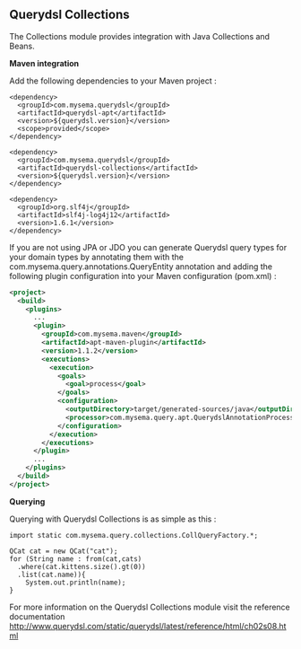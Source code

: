 ## Querydsl Collections

The Collections module provides integration with Java Collections and Beans.

**Maven integration**

 Add the following dependencies to your Maven project :

    <dependency>
      <groupId>com.mysema.querydsl</groupId>
      <artifactId>querydsl-apt</artifactId>
      <version>${querydsl.version}</version>
      <scope>provided</scope>
    </dependency>    
        
    <dependency>
      <groupId>com.mysema.querydsl</groupId>
      <artifactId>querydsl-collections</artifactId>
      <version>${querydsl.version}</version>
    </dependency>
    
    <dependency>
      <groupId>org.slf4j</groupId>
      <artifactId>slf4j-log4j12</artifactId>
      <version>1.6.1</version>
    </dependency>   

If you are not using JPA or JDO you can generate Querydsl query types for your domain types by annotating them with the com.mysema.query.annotations.QueryEntity annotation and adding the following plugin configuration into your Maven configuration (pom.xml) :

```XML
<project>
  <build>
    <plugins>
      ...
      <plugin>
        <groupId>com.mysema.maven</groupId>
        <artifactId>apt-maven-plugin</artifactId>
        <version>1.1.2</version>
        <executions>
          <execution>
            <goals>
              <goal>process</goal>
            </goals>
            <configuration>
              <outputDirectory>target/generated-sources/java</outputDirectory>
              <processor>com.mysema.query.apt.QuerydslAnnotationProcessor</processor>
            </configuration>
          </execution>
        </executions>
      </plugin>
      ...
    </plugins>
  </build>
</project>
```

**Querying**

Querying with Querydsl Collections is as simple as this :

    import static com.mysema.query.collections.CollQueryFactory.*;
    
    QCat cat = new QCat("cat");
    for (String name : from(cat,cats)
      .where(cat.kittens.size().gt(0))
      .list(cat.name)){
        System.out.println(name);
    }

For more information on the Querydsl Collections module visit the reference documentation http://www.querydsl.com/static/querydsl/latest/reference/html/ch02s08.html
